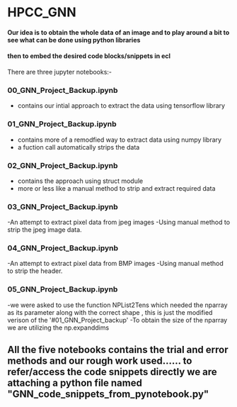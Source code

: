 # HPCC_GNN

#### Our idea is to obtain the whole data of an image and to play around a bit to see what can be done using python libraries 
#### then to embed the desired code blocks/snippets in ecl

There are three jupyter notebooks:-

### 00_GNN_Project_Backup.ipynb
- contains our intial approach to extract the data using tensorflow library

### 01_GNN_Project_Backup.ipynb
- contains more of a remodfied way to extract data using numpy library
- a fuction call automatically strips the data

### 02_GNN_Project_Backup.ipynb
- contains the approach using struct module
- more or less like a manual method to strip and extract required data

### 03_GNN_Project_Backup.ipynb
-An attempt to extract pixel data from jpeg images
-Using manual method to strip the jpeg image data.

### 04_GNN_Project_Backup.ipynb
-An attempt to extract pixel data from BMP images
-Using manual method to strip the header.

### 05_GNN_Project_Backup.ipynb

-we were asked to use the function NPList2Tens which needed the nparray as its parameter along with the correct shape , this is just the modified verison of the '#01_GNN_Project_backup'
-To obtain the size of the nparray we are utilizing the np.expanddims

## All the five notebooks contains the trial and error methods and our rough work used...... to refer/access the code snippets directly we are attaching a python file named "GNN_code_snippets_from_pynotebook.py"
